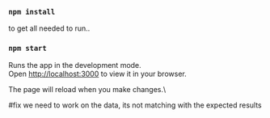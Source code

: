 
### `npm install`
to get all needed to run..
### `npm start`

Runs the app in the development mode.\
Open [http://localhost:3000](http://localhost:3000) to view it in your browser.

The page will reload when you make changes.\


#fix
we need to work on the data, its not matching with the expected 
results
